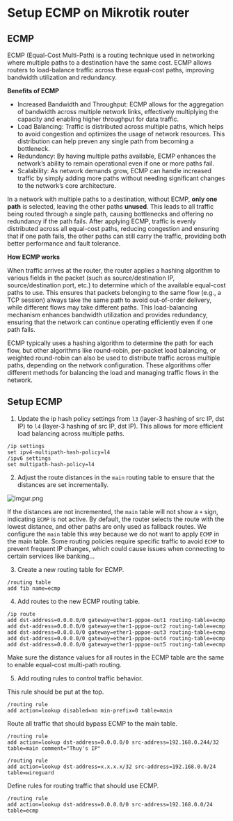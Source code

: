 # Setup ECMP on Mikrotik router

## ECMP

ECMP (Equal-Cost Multi-Path) is a routing technique used in networking where multiple paths to a destination have the same cost. ECMP allows routers to load-balance traffic across these equal-cost paths, improving bandwidth utilization and redundancy.

**Benefits of ECMP**

- Increased Bandwidth and Throughput: ECMP allows for the aggregation of bandwidth across multiple network links, effectively multiplying the capacity and enabling higher throughput for data traffic.
- Load Balancing: Traffic is distributed across multiple paths, which helps to avoid congestion and optimizes the usage of network resources. This distribution can help preven any single path from becoming a bottleneck.
- Redundancy: By having multiple paths available, ECMP enhances the network’s ability to remain operational even if one or more paths fail.
- Scalability: As network demands grow, ECMP can handle increased traffic by simply adding more paths without needing significant changes to the network’s core architecture.

In a network with multiple paths to a destination, without ECMP, **only one path** is selected, leaving the other paths **unused**. This leads to all traffic being routed through a single path, causing bottlenecks and offering no redundancy if the path fails. After applying ECMP, traffic is evenly distributed across all equal-cost paths, reducing congestion and ensuring that if one path fails, the other paths can still carry the traffic, providing both better performance and fault tolerance.

**How ECMP works**

When traffic arrives at the router, the router applies a hashing algorithm to various fields in the packet (such as source/destination IP, source/destination port, etc.) to determine which of the available equal-cost paths to use. This ensures that packets belonging to the same flow (e.g., a TCP session) always take the same path to avoid out-of-order delivery, while different flows may take different paths. This load-balancing mechanism enhances bandwidth utilization and provides redundancy, ensuring that the network can continue operating efficiently even if one path fails.

ECMP typically uses a hashing algorithm to determine the path for each flow, but other algorithms like round-robin, per-packet load balancing, or weighted round-robin can also be used to distribute traffic across multiple paths, depending on the network configuration. These algorithms offer different methods for balancing the load and managing traffic flows in the network.

## Setup ECMP

1. Update the ip hash policy settings from `l3` (layer-3 hashing of src IP, dst IP) to `l4` (layer-3 hashing of src IP, dst IP). This allows for more efficient load balancing across multiple paths.

```rsc
/ip settings
set ipv4-multipath-hash-policy=l4
/ipv6 settings
set multipath-hash-policy=l4
```

2. Adjust the route distances in the `main` routing table to ensure that the distances are set incrementally.

![imgur.png](https://i.imgur.com/QQBWz0w.png)

If the distances are not incremented, the `main` table will not show a `+` sign, indicating `ECMP` is not active. By default, the router selects the route with the lowest distance, and other paths are only used as fallback routes. We configure the `main` table this way because we do not want to apply `ECMP` in the main table. Some routing policies require specific traffic to avoid `ECMP` to prevent frequent IP changes, which could cause issues when connecting to certain services like banking...

3. Create a new routing table for ECMP.

```rsc
/routing table
add fib name=ecmp
```

4. Add routes to the new ECMP routing table.

```rsc
/ip route
add dst-address=0.0.0.0/0 gateway=ether1-pppoe-out1 routing-table=ecmp
add dst-address=0.0.0.0/0 gateway=ether1-pppoe-out2 routing-table=ecmp
add dst-address=0.0.0.0/0 gateway=ether1-pppoe-out3 routing-table=ecmp
add dst-address=0.0.0.0/0 gateway=ether1-pppoe-out4 routing-table=ecmp
add dst-address=0.0.0.0/0 gateway=ether1-pppoe-out5 routing-table=ecmp
```

Make sure the distance values for all routes in the ECMP table are the same to enable equal-cost multi-path routing.

5. Add routing rules to control traffic behavior.

This rule should be put at the top.

```rsc
/routing rule
add action=lookup disabled=no min-prefix=0 table=main
```

Route all traffic that should bypass ECMP to the main table.

```rsc
/routing rule
add action=lookup dst-address=0.0.0.0/0 src-address=192.168.0.244/32 table=main comment="Thuy's IP"

/routing rule
add action=lookup dst-address=x.x.x.x/32 src-address=192.168.0.0/24 table=wireguard
```

Define rules for routing traffic that should use ECMP.

```rsc
/routing rule
add action=lookup dst-address=0.0.0.0/0 src-address=192.168.0.0/24 table=ecmp
```
